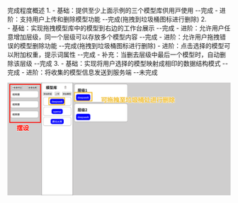 完成程度概述
1. 
    - 基础：提供⾄少上⾯⽰例的三个模型库供⽤⼾使⽤ --完成
    - 进阶：支持用户上传和删除模型功能 --完成(拖拽到垃圾桶图标进行删除)
2.  
    - 基础：实现拖拽模型库中的模型到右边的工作台展示 --完成
    - 进阶：允许用户任意增加层级，同一个层级可以存放多个模型内容 --完成
    - 进阶：允许用户拖拽错误的模型删除功能 --完成(拖拽到垃圾桶图标进行删除)
    - 进阶：点击选择的模型可以附加权重，提示词属性 --完成
    - 补充：当删去层级中最后一个模型时，自动删除该层级 --完成
3. 
    - 基础：实现将用户选择的模型映射成相印的数据结构模式 --完成
    - 进阶：将收集的模型信息发送到服务端 --未完成

![alt text](image-1.png)